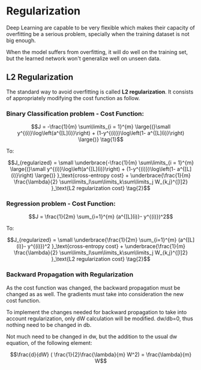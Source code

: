 # Regularization

Deep Learning are capable to be very flexible which makes their capacity of overfitting be a serious problem, specially when the training dataset is not big enough. 

When the model suffers from overfitting, it will do well on the training set, but the learned network won't generalize well on unseen data.

## L2 Regularization

The standard way to avoid overfitting is called **L2 regularization**. It consists of appropriately modifying the cost function as follow.

### Binary Classification problem - Cost Function:
```math
J = -\frac{1}{m} \sum\limits_{i = 1}^{m} \large{(}\small  y^{(i)}\log\left(a^{[L](i)}\right) + (1-y^{(i)})\log\left(1- a^{[L](i)}\right) \large{)} \tag{1}
```
To:

```math
J_{regularized} = \small \underbrace{-\frac{1}{m} \sum\limits_{i = 1}^{m} \large{(}\small y^{(i)}\log\left(a^{[L](i)}\right) + (1-y^{(i)})\log\left(1- a^{[L](i)}\right) \large{)} }_\text{cross-entropy cost} + \underbrace{\frac{1}{m} \frac{\lambda}{2} \sum\limits_l\sum\limits_k\sum\limits_j W_{k,j}^{[l]2} }_\text{L2 regularization cost} \tag{2}
```

### Regression problem  - Cost Function:

```math
J = \frac{1}{2m} \sum_{i=1}^{m} (a^{[L](i)}- y^{(i)})^2
```

To:

```math
J_{regularized} = \small \underbrace{\frac{1}{2m} \sum_{i=1}^{m} (a^{[L](i)}- y^{(i)})^2 }_\text{cross-entropy cost} + \underbrace{\frac{1}{m} \frac{\lambda}{2} \sum\limits_l\sum\limits_k\sum\limits_j W_{k,j}^{[l]2} }_\text{L2 regularization cost} \tag{2}
```



### Backward Propagation with Regularization
As the cost function was changed, the backward propagation must be changed as as well. The gradients must take into consideration the new cost function. 


To implement the changes needed for backward propagation to take into account regularization, only dW calculation will be modified. dw/db=0, thus nothing need to be changed in db.

Not much need to be changed in dw, but the addition to the usual dw equation, of the following element:

```math
\frac{d}{dW} ( \frac{1}{2}\frac{\lambda}{m}  W^2) = \frac{\lambda}{m} W
```
    

